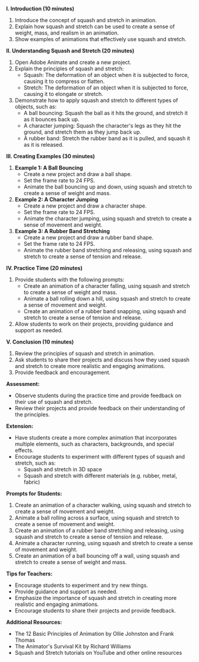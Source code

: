 **I. Introduction (10 minutes)**

1. Introduce the concept of squash and stretch in animation.
2. Explain how squash and stretch can be used to create a sense of weight, mass, and realism in an animation.
3. Show examples of animations that effectively use squash and stretch.

**II. Understanding Squash and Stretch (20 minutes)**

1. Open Adobe Animate and create a new project.
2. Explain the principles of squash and stretch:
    - Squash: The deformation of an object when it is subjected to force, causing it to compress or flatten.
    - Stretch: The deformation of an object when it is subjected to force, causing it to elongate or stretch.
3. Demonstrate how to apply squash and stretch to different types of objects, such as:
    - A ball bouncing: Squash the ball as it hits the ground, and stretch it as it bounces back up.
    - A character jumping: Squash the character's legs as they hit the ground, and stretch them as they jump back up.
    - A rubber band: Stretch the rubber band as it is pulled, and squash it as it is released.

**III. Creating Examples (30 minutes)**

1. **Example 1: A Ball Bouncing**
    - Create a new project and draw a ball shape.
    - Set the frame rate to 24 FPS.
    - Animate the ball bouncing up and down, using squash and stretch to create a sense of weight and mass.
2. **Example 2: A Character Jumping**
    - Create a new project and draw a character shape.
    - Set the frame rate to 24 FPS.
    - Animate the character jumping, using squash and stretch to create a sense of movement and weight.
3. **Example 3: A Rubber Band Stretching**
    - Create a new project and draw a rubber band shape.
    - Set the frame rate to 24 FPS.
    - Animate the rubber band stretching and releasing, using squash and stretch to create a sense of tension and release.

**IV. Practice Time (20 minutes)**

1. Provide students with the following prompts:
    - Create an animation of a character falling, using squash and stretch to create a sense of weight and mass.
    - Animate a ball rolling down a hill, using squash and stretch to create a sense of movement and weight.
    - Create an animation of a rubber band snapping, using squash and stretch to create a sense of tension and release.
2. Allow students to work on their projects, providing guidance and support as needed.

**V. Conclusion (10 minutes)**

1. Review the principles of squash and stretch in animation.
2. Ask students to share their projects and discuss how they used squash and stretch to create more realistic and engaging animations.
3. Provide feedback and encouragement.

**Assessment:**

- Observe students during the practice time and provide feedback on their use of squash and stretch.
- Review their projects and provide feedback on their understanding of the principles.

**Extension:**

- Have students create a more complex animation that incorporates multiple elements, such as characters, backgrounds, and special effects.
- Encourage students to experiment with different types of squash and stretch, such as:
    - Squash and stretch in 3D space
    - Squash and stretch with different materials (e.g. rubber, metal, fabric)

**Prompts for Students:**

1. Create an animation of a character walking, using squash and stretch to create a sense of movement and weight.
2. Animate a ball rolling across a surface, using squash and stretch to create a sense of movement and weight.
3. Create an animation of a rubber band stretching and releasing, using squash and stretch to create a sense of tension and release.
4. Animate a character running, using squash and stretch to create a sense of movement and weight.
5. Create an animation of a ball bouncing off a wall, using squash and stretch to create a sense of weight and mass.

**Tips for Teachers:**

- Encourage students to experiment and try new things.
- Provide guidance and support as needed.
- Emphasize the importance of squash and stretch in creating more realistic and engaging animations.
- Encourage students to share their projects and provide feedback.

**Additional Resources:**

- The 12 Basic Principles of Animation by Ollie Johnston and Frank Thomas
- The Animator's Survival Kit by Richard Williams
- Squash and Stretch tutorials on YouTube and other online resources